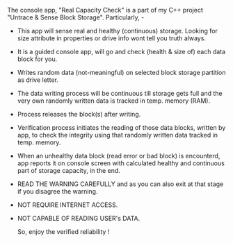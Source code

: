The console app, "Real Capacity Check" is a part of my C++ project "Untrace & Sense Block Storage". Particularly, -

- This app will sense real and healthy (continuous) storage. Looking for size attribute in properties or drive info wont tell you truth always.
- It is a guided console app, will go and check (health & size of) each data block for you.
- Writes random data (not-meaningful) on selected block storage partition as drive letter.
- The data writing process will be continuous till storage gets full and the very own randomly written data is tracked in temp. memory (RAM).
- Process releases the block(s) after writing.
- Verification process initiates the reading of those data blocks, written by app, to check the integrity using that randomly written data tracked in temp. memory.
- When an unhealthy data block (read error or bad block) is encounterd, app reports it on console screen with calculated healthy and continuous part of storage capacity, in the end.
- READ THE WARNING CAREFULLY and as you can also exit at that stage if you disagree the warning.
- NOT REQUIRE INTERNET ACCESS.
- NOT CAPABLE OF READING USER's DATA.

    So, enjoy the verified reliability !
